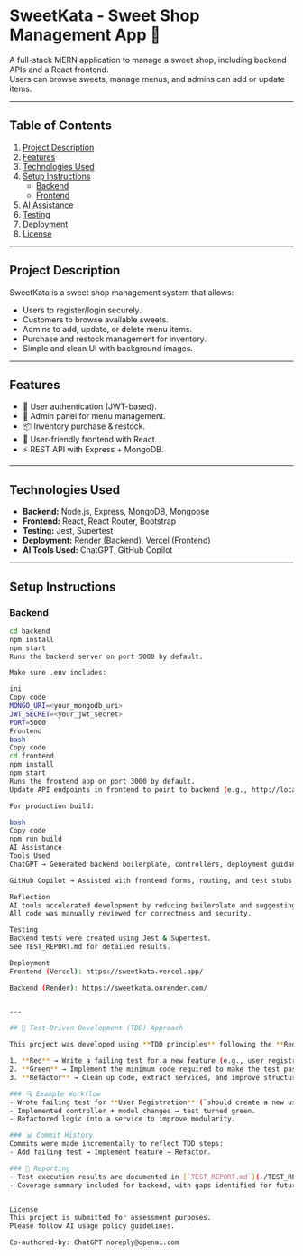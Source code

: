 # SweetKata - Sweet Shop Management App 🍬

A full-stack MERN application to manage a sweet shop, including backend APIs and a React frontend.  
Users can browse sweets, manage menus, and admins can add or update items.

---

## Table of Contents
1. [Project Description](#project-description)
2. [Features](#features)
3. [Technologies Used](#technologies-used)
4. [Setup Instructions](#setup-instructions)
   - [Backend](#backend)
   - [Frontend](#frontend)
5. [AI Assistance](#ai-assistance)
6. [Testing](#testing)
7. [Deployment](#deployment)
8. [License](#license)

---

## Project Description
SweetKata is a sweet shop management system that allows:
- Users to register/login securely.
- Customers to browse available sweets.
- Admins to add, update, or delete menu items.
- Purchase and restock management for inventory.
- Simple and clean UI with background images.

---

## Features
- 👥 User authentication (JWT-based).
- 🔐 Admin panel for menu management.
- 📦 Inventory purchase & restock.
- 🎨 User-friendly frontend with React.
- ⚡ REST API with Express + MongoDB.

---

## Technologies Used
- **Backend:** Node.js, Express, MongoDB, Mongoose  
- **Frontend:** React, React Router, Bootstrap  
- **Testing:** Jest, Supertest  
- **Deployment:** Render (Backend), Vercel (Frontend)  
- **AI Tools Used:** ChatGPT, GitHub Copilot  

---

## Setup Instructions

### Backend
```bash
cd backend
npm install
npm start
Runs the backend server on port 5000 by default.

Make sure .env includes:

ini
Copy code
MONGO_URI=<your_mongodb_uri>
JWT_SECRET=<your_jwt_secret>
PORT=5000
Frontend
bash
Copy code
cd frontend
npm install
npm start
Runs the frontend app on port 3000 by default.
Update API endpoints in frontend to point to backend (e.g., http://localhost:5000/api).

For production build:

bash
Copy code
npm run build
AI Assistance
Tools Used
ChatGPT → Generated backend boilerplate, controllers, deployment guidance.

GitHub Copilot → Assisted with frontend forms, routing, and test stubs.

Reflection
AI tools accelerated development by reducing boilerplate and suggesting solutions.
All code was manually reviewed for correctness and security.

Testing
Backend tests were created using Jest & Supertest.
See TEST_REPORT.md for detailed results.

Deployment
Frontend (Vercel): https://sweetkata.vercel.app/

Backend (Render): https://sweetkata.onrender.com/


---

## 🧪 Test-Driven Development (TDD) Approach

This project was developed using **TDD principles** following the **Red–Green–Refactor** cycle:

1. **Red** → Write a failing test for a new feature (e.g., user registration, login).  
2. **Green** → Implement the minimum code required to make the test pass.  
3. **Refactor** → Clean up code, extract services, and improve structure while keeping all tests passing.

### 🔍 Example Workflow
- Wrote failing test for **User Registration** (`should create a new user when valid data is provided`).  
- Implemented controller + model changes → test turned green.  
- Refactored logic into a service to improve modularity.  

### 📊 Commit History
Commits were made incrementally to reflect TDD steps:
- Add failing test → Implement feature → Refactor.

### 📝 Reporting
- Test execution results are documented in [`TEST_REPORT.md`](./TEST_REPORT.md).  
- Coverage summary included for backend, with gaps identified for future work.


License
This project is submitted for assessment purposes.
Please follow AI usage policy guidelines.

Co-authored-by: ChatGPT noreply@openai.com
